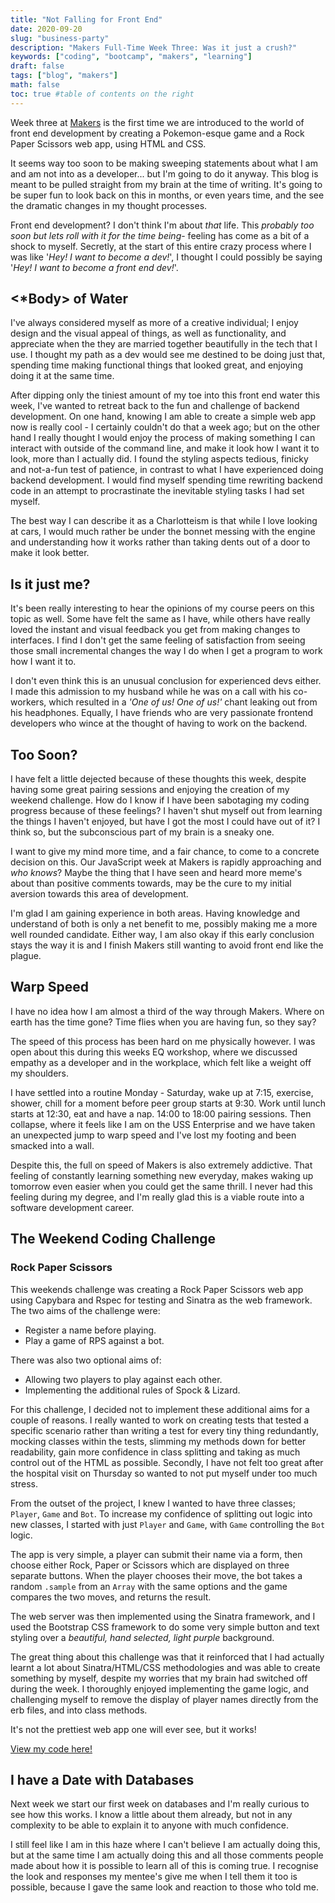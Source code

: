 ```yaml
---
title: "Not Falling for Front End"
date: 2020-09-20
slug: "business-party"
description: "Makers Full-Time Week Three: Was it just a crush?"
keywords: ["coding", "bootcamp", "makers", "learning"]
draft: false
tags: ["blog", "makers"]
math: false
toc: true #table of contents on the right
---
```


Week three at [Makers](https://makers.tech) is the first time we are introduced to the world of front end development by creating a Pokemon-esque game and a Rock Paper Scissors web app, using HTML and CSS.

It seems way too soon to be making sweeping statements about what I am and am not into as a developer... but I'm going to do it anyway. This blog is meant to be pulled straight from my brain at the time of writing. It's going to be super fun to look back on this in months, or even years time, and the see the dramatic changes in my thought processes.   

Front end development? I don't think I'm about _that_ life. This _probably too soon but lets roll with it for the time being_- feeling has come as a bit of a shock to myself. Secretly, at the start of this entire crazy process where I was like '_Hey! I want to become a dev!_', I thought I could possibly be saying '_Hey! I want to become a front end dev!_'.

## <*Body> of Water

I've always considered myself as more of a creative individual; I enjoy design and the visual appeal of things, as well as functionality, and appreciate when the they are married together beautifully in the tech that I use. I thought my path as a dev would see me destined to be doing just that, spending time making functional things that looked great, and enjoying doing it at the same time. 

After dipping only the tiniest amount of my toe into this front end water this week, I've wanted to retreat back to the fun and challenge of backend development. On one hand, knowing I am able to create a simple web app now is really cool - I certainly couldn't do that a week ago; but on the other hand I really thought I would enjoy the process of making something I can interact with outside of the command line, and make it look how I want it to look, more than I actually did. I found the styling aspects tedious, finicky and not-a-fun test of patience, in contrast to what I have experienced doing backend development. I would find myself spending time rewriting backend code in an attempt to procrastinate the inevitable styling tasks I had set myself.

The best way I can describe it as a Charlotteism is that while I love looking at cars, I would much rather be under the bonnet messing with the engine and understanding how it works rather than taking dents out of a door to make it look better. 

## Is it just me?

It's been really interesting to hear the opinions of my course peers on this topic as well. Some have felt the same as I have, while others have really loved the instant and visual feedback you get from making changes to interfaces. I find I don't get the same feeling of satisfaction from seeing those small incremental changes the way I do when I get a program to work how I want it to.      

I don't even think this is an unusual conclusion for experienced devs either. I made this admission to my husband while he was on a call with his co-workers, which resulted in a _'One of us! One of us!'_ chant leaking out from his headphones. Equally, I have friends who are very passionate frontend developers who wince at the thought of having to work on the backend.   

## Too Soon?

I have felt a little dejected because of these thoughts this week, despite having some great pairing sessions and enjoying the creation of my weekend challenge. How do I know if I have been sabotaging my coding progress because of these feelings? I haven't shut myself out from learning the things I haven't enjoyed, but have I got the most I could have out of it? I think so, but the subconscious part of my brain is a sneaky one. 

I want to give my mind more time, and a fair chance, to come to a concrete decision on this. Our JavaScript week at Makers is rapidly approaching and _who knows_? Maybe the thing that I have seen and heard more meme's about than positive comments towards, may be the cure to my initial aversion towards this area of development.

I'm glad I am gaining experience in both areas. Having knowledge and understand of both is only a net benefit to me, possibly making me a more well rounded candidate. Either way, I am also okay if this early conclusion stays the way it is and I finish Makers still wanting to avoid front end like the plague.  

## Warp Speed

I have no idea how I am almost a third of the way through Makers. Where on earth has the time gone? Time flies when you are having fun, so they say?

The speed of this process has been hard on me physically however. I was open about this during this weeks EQ workshop, where we discussed empathy as a developer and in the workplace, which felt like a weight off my shoulders. 

I have settled into a routine Monday - Saturday, wake up at 7:15, exercise, shower, chill for a moment before peer group starts at 9:30. Work until lunch starts at 12:30, eat and have a nap. 14:00 to 18:00 pairing sessions. Then collapse, where it feels like I am on the USS Enterprise and we have taken an unexpected jump to warp speed and I've lost my footing and been smacked into a wall. 

Despite this, the full on speed of Makers is also extremely addictive. That feeling of constantly learning something new everyday, makes waking up tomorrow even easier when you could get the same thrill. I never had this feeling during my degree, and I'm really glad this is a viable route into a software development career. 


## The Weekend Coding Challenge
### Rock Paper Scissors

This weekends challenge was creating a Rock Paper Scissors web app using Capybara and Rspec for testing and Sinatra as the web framework. The two aims of the challenge were:

 * Register a name before playing.
 * Play a game of RPS against a bot.
 
There was also two optional aims of:
* Allowing two players to play against each other.
* Implementing the additional rules of Spock & Lizard.

For this challenge, I decided not to implement these additional aims for a couple of reasons. I really wanted to work on creating tests that tested a specific scenario rather than writing a test for every tiny thing redundantly, mocking classes within the tests, slimming my methods down for better readability, gain more confidence in class splitting and taking as much control out of the HTML as possible. Secondly, I have not felt too great after the hospital visit on Thursday so wanted to not put myself under too much stress.

From the outset of the project, I knew I wanted to have three classes; `Player`, `Game` and `Bot`. To increase my confidence of splitting out logic into new classes, I started with just `Player` and `Game`, with `Game` controlling the `Bot` logic. 

The app is very simple, a player can submit their name via a form, then choose either Rock, Paper or Scissors which are displayed on three separate buttons. When the player chooses their move, the bot takes a random `.sample` from an `Array` with the same options and the game compares the two moves, and returns the result. 

The web server was then implemented using the Sinatra framework, and I used the Bootstrap CSS framework to do some very simple button and text styling over a _beautiful, hand selected, light purple_ background.

The great thing about this challenge was that it reinforced that I had actually learnt a lot about Sinatra/HTML/CSS methodologies and was able to create something by myself, despite my worries that my brain had switched off during the week. I thoroughly enjoyed implementing the game logic, and challenging myself to remove the display of player names directly from the erb files, and into class methods. 

It's not the prettiest web app one will ever see, but it works!

[View my code here!](https://github.com/Catzkorn/rps-challenge)


## I have a Date with Databases

Next week we start our first week on databases and I'm really curious to see how this works. I know a little about them already, but not in any complexity to be able to explain it to anyone with much confidence. 

I still feel like I am in this haze where I can't believe I am actually doing this, but at the same time I am actually doing this and all those comments people made about how it is possible to learn all of this is coming true. I recognise the look and responses my mentee's give me when I tell them it too is possible, because I gave the same look and reaction to those who told me.  




